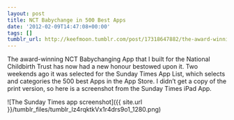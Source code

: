 ```yaml
---
layout: post
title: NCT Babychange in 500 Best Apps
date: '2012-02-09T14:47:08+00:00'
tags: []
tumblr_url: http://keefmoon.tumblr.com/post/17318647882/the-award-winning-nct-babychanging-app-that-i
---
```

The award-winning NCT Babychanging App that I built for the National Childbirth Trust has now had a new honour bestowed upon it. Two weekends ago it was selected for the Sunday Times App List, which selects and categories the 500 best Apps in the App Store.
I didn’t get a copy of the print version, so here is a screenshot from the Sunday Times iPad App.

![The Sunday Times app screenshot]({{ site.url }}/tumblr_files/tumblr_lz4rqktkVx1r4drs9o1_1280.png)
